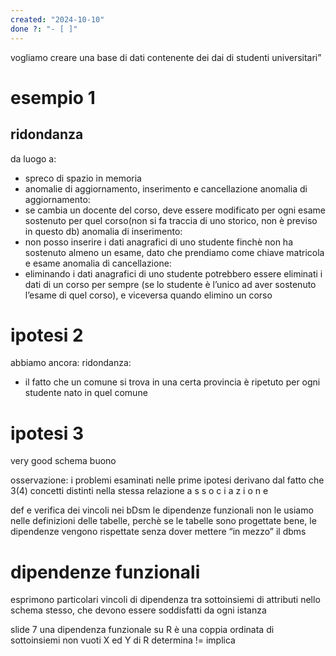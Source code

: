```yaml
---
created: "2024-10-10"
done ?: "- [ ]"
---
```

vogliamo creare una base di dati contenente dei dai di studenti universitari”

# esempio 1
## ridondanza
da luogo a:
- spreco di spazio in memoria
- anomalie di aggiornamento, inserimento e cancellazione
anomalia di aggiornamento:
- se cambia un docente del corso, deve essere modificato per ogni esame sostenuto per quel corso(non si fa traccia di uno storico, non è previso in questo db)
anomalia di inserimento:
- non posso inserire i dati anagrafici di uno studente finchè non ha sostenuto almeno un esame, dato che prendiamo come chiave matricola e esame
anomalia di cancellazione:
- eliminando i dati anagrafici di uno studente potrebbero essere eliminati i dati di un corso per sempre (se lo studente è l’unico ad aver sostenuto l’esame di quel corso), e viceversa quando elimino un corso
# ipotesi 2
abbiamo ancora: 
ridondanza: 
- il fatto che un comune si trova in una certa provincia è ripetuto per ogni studente nato in quel comune
# ipotesi 3
very good
schema buono

osservazione: i problemi esaminati nelle prime ipotesi derivano dal fatto che 3(4) concetti distinti nella stessa relazione
 a s s o c i a z i o n e
 
 def e verifica dei vincoli nei bDsm
le dipendenze funzionali non le usiamo nelle definizioni delle tabelle, perchè se le tabelle sono progettate bene, le dipendenze vengono rispettate senza dover mettere “in mezzo” il dbms
# dipendenze funzionali

esprimono particolari vincoli di dipendenza tra sottoinsiemi di attributi nello schema stesso, che devono essere soddisfatti da ogni istanza



slide 7
una dipendenza funzionale su R è una coppia ordinata di sottoinsiemi non vuoti X ed Y di R
determina != implica
 